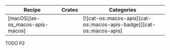 | Recipe | Crates | Categories |
|--------|--------|------------|
| [macOS][ex-os_macos-apis-macos] |  | [![cat-os::macos-apis][cat-os::macos-apis-badge]][cat-os::macos-apis] |

<div class="hidden">
TODO P2
</div>
